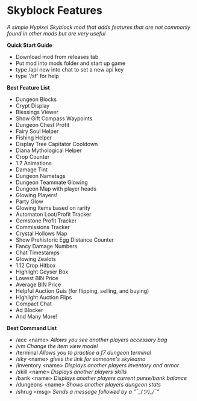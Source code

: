 # Skyblock Features
*A simple Hypixel Skyblock mod that adds features that are not commonly found in other mods but are very useful*

**Quick Start Guide**
- Download mod from releases tab
- Put mod into mods folder and start up game
- type /api new into chat to set a new api key
- type '/sf' for help


**Best Feature List**
- Dungeon Blocks
- Crypt Display
- Blessings Viewer
- Show Gift Compass Waypoints
- Dungeon Chest Profit
- Fairy Soul Helper
- Fishing Helper
- Display Tree Capitator Cooldown
- Diana Mythological Helper
- Crop Counter
- 1.7 Animations
- Damage Tint
- Dungeon Nametags
- Dungeon Teammate Glowing
- Dungeon Map with player heads
- Glowing Players!
- Party Glow
- Glowing Items based on rarity
- Automaton Loot/Profit Tracker
- Gemstone Profit Tracker
- Commissions Tracker
- Crystal Hollows Map
- Show Prehistoric Egg Distance Counter
- Fancy Damage Numbers
- Chat Timestamps
- Glowing Zealots
- 1.12 Crop Hitbox
- Highlight Geyser Box
- Lowest BIN Price
- Average BIN Price
- Helpful Auction Guis (for flipping, selling, and buying)
- Highlight Auction Flips
- Compact Chat
- Ad Blocker
- And Many More!

**Best Command List**
- /acc \<name\> *Allows you see another players accessory bag*
- /vm *Change the item view model*
- /terminal *Allows you to practice a f7 dungeon terminal*
- /sky \<name\> *gives the link for someone's skyleamo*
- /inventory \<name\> *Displays another players inventory and armor*
- /skill \<name\> *Displays another players skills*
- /bank \<name\> *Displays another players current purse/bank balance*
- /dungeons \<name\> *Shows another players dungeon stats*
- /shrug \<msg\> *Sends a message followed by a "¯\_(ツ)_/¯"*
